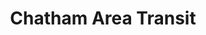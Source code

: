---
schema: default
title: Chatham Area Transit
description: Transit authority for Greater Savannah
logo: >-
  http://r3.masstransitmag.com/files/base/image/MASS/2014/06/16x9/320x180/cat-logo_11501216.jpg
---